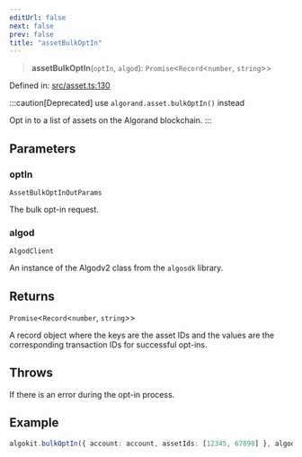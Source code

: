 ```yaml
---
editUrl: false
next: false
prev: false
title: "assetBulkOptIn"
---
```


> **assetBulkOptIn**(`optIn`, `algod`): `Promise`\<`Record`\<`number`, `string`\>\>

Defined in: [src/asset.ts:130](https://github.com/algorandfoundation/algokit-utils-ts/blob/45957336d0cbf88c980c0a3343335a5e5e142c93/src/asset.ts#L130)

:::caution[Deprecated]
use `algorand.asset.bulkOptIn()` instead

Opt in to a list of assets on the Algorand blockchain.
:::

## Parameters

### optIn

`AssetBulkOptInOutParams`

The bulk opt-in request.

### algod

`AlgodClient`

An instance of the Algodv2 class from the `algosdk` library.

## Returns

`Promise`\<`Record`\<`number`, `string`\>\>

A record object where the keys are the asset IDs and the values are the corresponding transaction IDs for successful opt-ins.

## Throws

If there is an error during the opt-in process.

## Example

```ts
algokit.bulkOptIn({ account: account, assetIds: [12345, 67890] }, algod)
```
